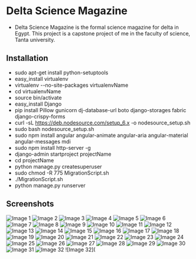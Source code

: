 # Delta Science Magazine
  - Delta Science Magazine is the formal science magazine for delta in Egypt. This project is a capstone project of me in the faculty of science, Tanta university.
## Installation
  - sudo apt-get install python-setuptools
  - easy_install virtualenv
  - virtualenv --no-site-packages virtualenvName
  - cd virtualenvName
  - source bin/activate
  - easy_install Django
  - pip install Pillow gunicorn dj-database-url boto django-storages fabric django-crispy-forms
  - curl -sL https://deb.nodesource.com/setup_6.x -o nodesource_setup.sh
  - sudo bash nodesource_setup.sh
  - sudo npm install angular angular-animate angular-aria angular-material angular-messages mdi
  - sudo npm install http-server -g
  - django-admin startproject projectName
  - cd projectName
  - python manage.py createsuperuser
  - sudo chmod -R 775 MigrationScript.sh
  - ./MigrationScript.sh
  - python manage.py runserver
## Screenshots
![Image 1](https://github.com/alansary/DeltaScienceMagazine/blob/master/developer/templates/1.png?raw=true)
![Image 2](https://github.com/alansary/DeltaScienceMagazine/blob/master/developer/templates/2.png?raw=true)
![Image 3](https://github.com/alansary/DeltaScienceMagazine/blob/master/developer/templates/3.png?raw=true)
![Image 4](https://github.com/alansary/DeltaScienceMagazine/blob/master/developer/templates/4.png?raw=true)
![Image 5](https://github.com/alansary/DeltaScienceMagazine/blob/master/developer/templates/5.png?raw=true)
![Image 6](https://github.com/alansary/DeltaScienceMagazine/blob/master/developer/templates/6.png?raw=true)
![Image 7](https://github.com/alansary/DeltaScienceMagazine/blob/master/developer/templates/7.png?raw=true)
![Image 8](https://github.com/alansary/DeltaScienceMagazine/blob/master/developer/templates/8.png?raw=true)
![Image 9](https://github.com/alansary/DeltaScienceMagazine/blob/master/developer/templates/9.png?raw=true)
![Image 10](https://github.com/alansary/DeltaScienceMagazine/blob/master/developer/templates/10.png?raw=true)
![Image 11](https://github.com/alansary/DeltaScienceMagazine/blob/master/developer/templates/11.png?raw=true)
![Image 12](https://github.com/alansary/DeltaScienceMagazine/blob/master/developer/templates/12.png?raw=true)
![Image 13](https://github.com/alansary/DeltaScienceMagazine/blob/master/developer/templates/13.png?raw=true)
![Image 14](https://github.com/alansary/DeltaScienceMagazine/blob/master/developer/templates/14.png?raw=true)
![Image 15](https://github.com/alansary/DeltaScienceMagazine/blob/master/developer/templates/15.png?raw=true)
![Image 16](https://github.com/alansary/DeltaScienceMagazine/blob/master/developer/templates/16.png?raw=true)
![Image 17](https://github.com/alansary/DeltaScienceMagazine/blob/master/developer/templates/17.png?raw=true)
![Image 18](https://github.com/alansary/DeltaScienceMagazine/blob/master/developer/templates/18.png?raw=true)
![Image 19](https://github.com/alansary/DeltaScienceMagazine/blob/master/developer/templates/19.png?raw=true)
![Image 20](https://github.com/alansary/DeltaScienceMagazine/blob/master/developer/templates/20.png?raw=true)
![Image 21](https://github.com/alansary/DeltaScienceMagazine/blob/master/developer/templates/21.png?raw=true)
![Image 22](https://github.com/alansary/DeltaScienceMagazine/blob/master/developer/templates/22.png?raw=true)
![Image 23](https://github.com/alansary/DeltaScienceMagazine/blob/master/developer/templates/23.png?raw=true)
![Image 24](https://github.com/alansary/DeltaScienceMagazine/blob/master/developer/templates/24.png?raw=true)
![Image 25](https://github.com/alansary/DeltaScienceMagazine/blob/master/developer/templates/25.png?raw=true)
![Image 26](https://github.com/alansary/DeltaScienceMagazine/blob/master/developer/templates/26.png?raw=true)
![Image 27](https://github.com/alansary/DeltaScienceMagazine/blob/master/developer/templates/27.png?raw=true)
![Image 28](https://github.com/alansary/DeltaScienceMagazine/blob/master/developer/templates/28.png?raw=true)
![Image 29](https://github.com/alansary/DeltaScienceMagazine/blob/master/developer/templates/29.png?raw=true)
![Image 30](https://github.com/alansary/DeltaScienceMagazine/blob/master/developer/templates/30.png?raw=true)
![Image 31](https://github.com/alansary/DeltaScienceMagazine/blob/master/developer/templates/31.png?raw=true)
![Image 32](https://github.com/alansary/DeltaScienceMagazine/blob/master/developer/templates/32.png?raw=true)
![Image 32](
